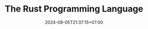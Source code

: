 ---
weight: 100
title: "The Rust Programming Language"
description: "A Modern Rust Book"
icon: "article"
date: "2024-08-05T21:37:15+07:00"
lastmod: "2024-08-05T21:37:15+07:00"
draft: true
toc: true
---